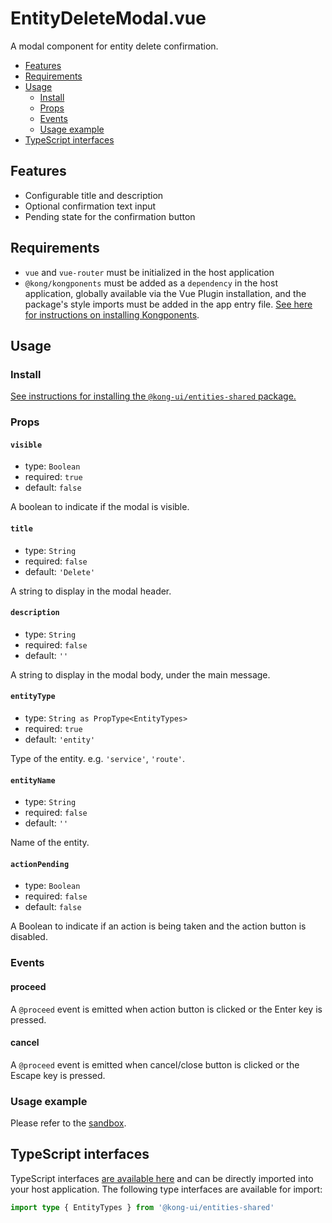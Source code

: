 # EntityDeleteModal.vue

A modal component for entity delete confirmation.

- [Features](#features)
- [Requirements](#requirements)
- [Usage](#usage)
    - [Install](#install)
    - [Props](#props)
    - [Events](#events)
    - [Usage example](#usage-example)
- [TypeScript interfaces](#typescript-interfaces)

## Features

- Configurable title and description
- Optional confirmation text input
- Pending state for the confirmation button

## Requirements

- `vue` and `vue-router` must be initialized in the host application
- `@kong/kongponents` must be added as a `dependency` in the host application, globally available via the Vue Plugin installation, and the package's style imports must be added in the app entry file. [See here for instructions on installing Kongponents](https://kongponents.konghq.com/#globally-install-all-kongponents).

## Usage

### Install

[See instructions for installing the `@kong-ui/entities-shared` package.](../README.md#install)

### Props

#### `visible`

- type: `Boolean`
- required: `true`
- default: `false`

A boolean to indicate if the modal is visible.

#### `title`

- type: `String`
- required: `false`
- default: `'Delete'`

A string to display in the modal header.

#### `description`

- type: `String`
- required: `false`
- default: `''`

A string to display in the modal body, under the main message.

#### `entityType`

- type: `String as PropType<EntityTypes>`
- required: `true`
- default: `'entity'`

Type of the entity. e.g. `'service'`, `'route'`.

#### `entityName`

- type: `String`
- required: `false`
- default: `''`

Name of the entity.

#### `actionPending`

- type: `Boolean`
- required: `false`
- default: `false`

A Boolean to indicate if an action is being taken and the action button is disabled.

### Events

#### proceed

A `@proceed` event is emitted when action button is clicked or the Enter key is pressed.

#### cancel

A `@proceed` event is emitted when cancel/close button is clicked or the Escape key is pressed.

### Usage example

Please refer to the [sandbox](../sandbox/pages/EntityDeleteModalPage.vue).

## TypeScript interfaces

TypeScript interfaces [are available here](https://github.com/Kong/shared-ui-components/blob/main/packages/entities/entities-shared/src/types/entity-delete-modal.ts) and can be directly imported into your host application. The following type interfaces are available for import:

```ts
import type { EntityTypes } from '@kong-ui/entities-shared'
